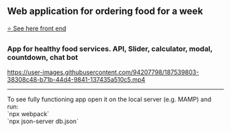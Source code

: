 ## Web application for ordering food for a week
[⭐ See here front end](https://anastasialunina.github.io/JS_Food_App/)
### App for healthy food services. API, Slider, calculator, modal, countdown, chat bot

https://user-images.githubusercontent.com/94207798/187539803-38308c48-b71b-44d4-9841-137435a510c5.mp4

<hr>
To see fully functioning app open it on the local server (e.g. MAMP) and run: <br>
`npx webpack` <br>
`npx json-server db.json`
